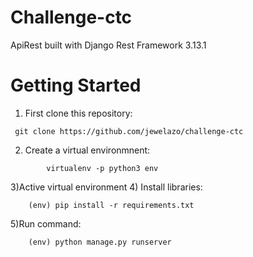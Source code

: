 # Challenge-ctc

ApiRest built with Django Rest Framework 3.13.1

# Getting Started

1) First clone this repository:
```
 git clone https://github.com/jewelazo/challenge-ctc
```
2) Create a virtual environmnent:
```
        virtualenv -p python3 env
```
3)Active virtual environment
4) Install libraries:
```
    (env) pip install -r requirements.txt
```
5)Run command:
```
    (env) python manage.py runserver
```
  
